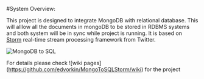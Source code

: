 #System Overview:

This project is designed to integrate MongoDB with relational database. This will alllow all the documents
in mongoDB to be stored in RDBMS systems and both system will be in sync while project is running.
It is based on  [Storm](https://github.com/nathanmarz/storm/ "Storm")  real-time stream processing framework from Twitter.

![MongoDB to SQL ](http://eugenedvorkin.com/wp-content/gallery/cache/244__828x450_mongodbtovertica2.jpg)


For details please check ![wiki pages] (https://github.com/edvorkin/MongoToSQLStorm/wiki) for the project



